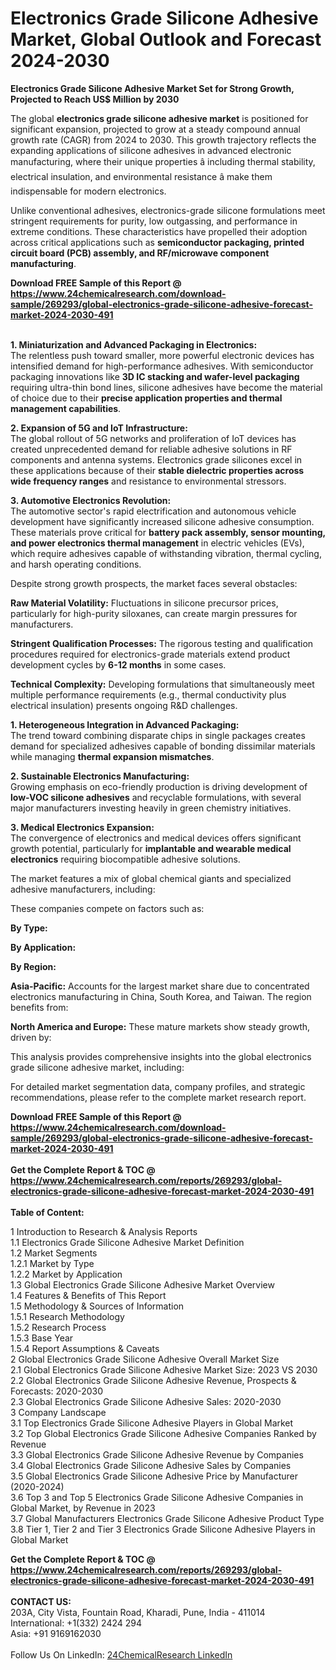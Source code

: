 <h1>Electronics Grade Silicone Adhesive Market, Global Outlook and Forecast 2024-2030</h1><p><strong>Electronics Grade Silicone Adhesive Market Set for Strong Growth, Projected to Reach US$ Million by 2030</strong></p><p>The global <strong>electronics grade silicone adhesive market</strong> is positioned for significant expansion, projected to grow at a steady compound annual growth rate (CAGR) from 2024 to 2030. This growth trajectory reflects the expanding applications of silicone adhesives in advanced electronic manufacturing, where their unique properties â including thermal stability, electrical insulation, and environmental resistance â make them indispensable for modern electronics.</p><p>Unlike conventional adhesives, electronics-grade silicone formulations meet stringent requirements for purity, low outgassing, and performance in extreme conditions. These characteristics have propelled their adoption across critical applications such as <strong>semiconductor packaging, printed circuit board (PCB) assembly, and RF/microwave component manufacturing</strong>.</p><div><b>Download FREE Sample of this Report @ 
            <a href="https://www.24chemicalresearch.com/download-sample/269293/global-electronics-grade-silicone-adhesive-forecast-market-2024-2030-491">
            https://www.24chemicalresearch.com/download-sample/269293/global-electronics-grade-silicone-adhesive-forecast-market-2024-2030-491</a></b></div><br><p><strong>1. Miniaturization and Advanced Packaging in Electronics:</strong><br>
The relentless push toward smaller, more powerful electronic devices has intensified demand for high-performance adhesives. With semiconductor packaging innovations like <strong>3D IC stacking and wafer-level packaging</strong> requiring ultra-thin bond lines, silicone adhesives have become the material of choice due to their <strong>precise application properties and thermal management capabilities</strong>.</p><p><strong>2. Expansion of 5G and IoT Infrastructure:</strong><br>
The global rollout of 5G networks and proliferation of IoT devices has created unprecedented demand for reliable adhesive solutions in RF components and antenna systems. Electronics grade silicones excel in these applications because of their <strong>stable dielectric properties across wide frequency ranges</strong> and resistance to environmental stressors.</p><p><strong>3. Automotive Electronics Revolution:</strong><br>
The automotive sector's rapid electrification and autonomous vehicle development have significantly increased silicone adhesive consumption. These materials prove critical for <strong>battery pack assembly, sensor mounting, and power electronics thermal management</strong> in electric vehicles (EVs), which require adhesives capable of withstanding vibration, thermal cycling, and harsh operating conditions.</p><p>Despite strong growth prospects, the market faces several obstacles:</p><p><strong>Raw Material Volatility:</strong> Fluctuations in silicone precursor prices, particularly for high-purity siloxanes, can create margin pressures for manufacturers.</p><p><strong>Stringent Qualification Processes:</strong> The rigorous testing and qualification procedures required for electronics-grade materials extend product development cycles by <strong>6-12 months</strong> in some cases.</p><p><strong>Technical Complexity:</strong> Developing formulations that simultaneously meet multiple performance requirements (e.g., thermal conductivity plus electrical insulation) presents ongoing R&amp;D challenges.</p><p><strong>1. Heterogeneous Integration in Advanced Packaging:</strong><br>
The trend toward combining disparate chips in single packages creates demand for specialized adhesives capable of bonding dissimilar materials while managing <strong>thermal expansion mismatches</strong>.</p><p><strong>2. Sustainable Electronics Manufacturing:</strong><br>
Growing emphasis on eco-friendly production is driving development of <strong>low-VOC silicone adhesives</strong> and recyclable formulations, with several major manufacturers investing heavily in green chemistry initiatives.</p><p><strong>3. Medical Electronics Expansion:</strong><br>
The convergence of electronics and medical devices offers significant growth potential, particularly for <strong>implantable and wearable medical electronics</strong> requiring biocompatible adhesive solutions.</p><p>The market features a mix of global chemical giants and specialized adhesive manufacturers, including:</p><p>These companies compete on factors such as:</p><p><strong>By Type:</strong></p><p><strong>By Application:</strong></p><p><strong>By Region:</strong></p><p><strong>Asia-Pacific:</strong> Accounts for the largest market share due to concentrated electronics manufacturing in China, South Korea, and Taiwan. The region benefits from:</p><p><strong>North America and Europe:</strong> These mature markets show steady growth, driven by:</p><p>This analysis provides comprehensive insights into the global electronics grade silicone adhesive market, including:</p><p>For detailed market segmentation data, company profiles, and strategic recommendations, please refer to the complete market research report.</p><div><b>Download FREE Sample of this Report @ 
            <a href="https://www.24chemicalresearch.com/download-sample/269293/global-electronics-grade-silicone-adhesive-forecast-market-2024-2030-491">
            https://www.24chemicalresearch.com/download-sample/269293/global-electronics-grade-silicone-adhesive-forecast-market-2024-2030-491</a></b></div><br><div><b>Get the Complete Report & TOC @ 
            <a href="https://www.24chemicalresearch.com/reports/269293/global-electronics-grade-silicone-adhesive-forecast-market-2024-2030-491">
            https://www.24chemicalresearch.com/reports/269293/global-electronics-grade-silicone-adhesive-forecast-market-2024-2030-491</a></b></div><br>
            <b>Table of Content:</b><p>1 Introduction to Research & Analysis Reports<br />
    1.1 Electronics Grade Silicone Adhesive Market Definition<br />
    1.2 Market Segments<br />
        1.2.1 Market by Type<br />
        1.2.2 Market by Application<br />
    1.3 Global Electronics Grade Silicone Adhesive Market Overview<br />
    1.4 Features & Benefits of This Report<br />
    1.5 Methodology & Sources of Information<br />
        1.5.1 Research Methodology<br />
        1.5.2 Research Process<br />
        1.5.3 Base Year<br />
        1.5.4 Report Assumptions & Caveats<br />
2 Global Electronics Grade Silicone Adhesive Overall Market Size<br />
    2.1 Global Electronics Grade Silicone Adhesive Market Size: 2023 VS 2030<br />
    2.2 Global Electronics Grade Silicone Adhesive Revenue, Prospects & Forecasts: 2020-2030<br />
    2.3 Global Electronics Grade Silicone Adhesive Sales: 2020-2030<br />
3 Company Landscape<br />
    3.1 Top Electronics Grade Silicone Adhesive Players in Global Market<br />
    3.2 Top Global Electronics Grade Silicone Adhesive Companies Ranked by Revenue<br />
    3.3 Global Electronics Grade Silicone Adhesive Revenue by Companies<br />
    3.4 Global Electronics Grade Silicone Adhesive Sales by Companies<br />
    3.5 Global Electronics Grade Silicone Adhesive Price by Manufacturer (2020-2024)<br />
    3.6 Top 3 and Top 5 Electronics Grade Silicone Adhesive Companies in Global Market, by Revenue in 2023<br />
    3.7 Global Manufacturers Electronics Grade Silicone Adhesive Product Type<br />
    3.8 Tier 1, Tier 2 and Tier 3 Electronics Grade Silicone Adhesive Players in Global Market<br />
    </p><div><b>Get the Complete Report & TOC @ 
            <a href="https://www.24chemicalresearch.com/reports/269293/global-electronics-grade-silicone-adhesive-forecast-market-2024-2030-491">
            https://www.24chemicalresearch.com/reports/269293/global-electronics-grade-silicone-adhesive-forecast-market-2024-2030-491</a></b></div><br><b>CONTACT US:</b><br>
            203A, City Vista, Fountain Road, Kharadi, Pune, India - 411014<br>
            International: +1(332) 2424 294<br>
            Asia: +91 9169162030 <br><br>
            Follow Us On LinkedIn: <a href="https://www.linkedin.com/company/24chemicalresearch/">24ChemicalResearch LinkedIn</a>
